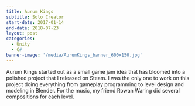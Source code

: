 ```yaml
---
title: Aurum Kings
subtitle: Solo Creator
start-date: 2017-01-14
end-date: 2018-07-23
layout: post
categories:
  - Unity
  - C#
banner-image: '/media/AurumKings_banner_600x150.jpg'
---
```


Aurum Kings started out as a small game jam idea that has bloomed into a polished project that I released on Steam. I was the only one to work on this project doing everything from gameplay programming to level design and modeling in Blender. For the music, my friend Rowan Waring did several compositions for each level.